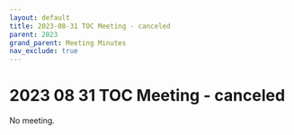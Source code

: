```yaml
---
layout: default
title: 2023-08-31 TOC Meeting - canceled
parent: 2023
grand_parent: Meeting Minutes
nav_exclude: true
---
```


# 2023 08 31 TOC Meeting - canceled

No meeting.
